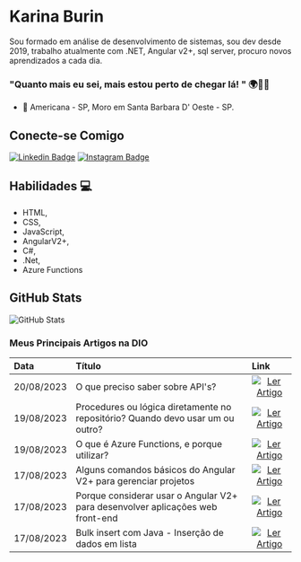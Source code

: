 # Karina Burin
Sou formado em análise de desenvolvimento de sistemas, sou dev desde 2019, trabalho atualmente com .NET, Angular v2+, sql server, procuro novos aprendizados a cada dia.

### 	"Quanto mais eu sei, mais estou perto de chegar lá! " 🌍💪🏻
- 📍  Americana - SP, Moro em Santa Barbara D' Oeste - SP.

## Conecte-se Comigo
[![Linkedin Badge](https://img.shields.io/badge/-Karina%20Burin-0e76a8?style=flat-square&logo=Linkedin&logoColor=white&link=https://www.linkedin.com/in/karina-burin-29571ba0/)](https://www.linkedin.com/in/karina-burin-29571ba0/) 
[![Instagram Badge](https://img.shields.io/badge/-@KarinaBurin-a9319b?style=flat-square&logo=Instagram&logoColor=white&link=https://www.instagram.com/karinaburin/?hl=pt-br)](https://www.instagram.com/karinaburin/?hl=pt-br)

## Habilidades 💻
- HTML,
- CSS,
- JavaScript,
- AngularV2+,
- C#,
- .Net,
- Azure Functions

## GitHub Stats
![GitHub Stats](https://github-readme-stats.vercel.app/api?username=karinaburin&theme=transparent&bg_color=000&border_color=30A3DC&show_icons=true&icon_color=30A3DC&title_color=a9319b&text_color=FFF)



### Meus Principais Artigos na DIO
<table>
  <thead>
    <tr align="left">
      <th>Data</th>
      <th>Título</th>
      <th>Link</th>
    </tr>
  </thead>
  <tbody align="left">
    <tr>
      <td>20/08/2023</td>
      <td>O que preciso saber sobre API's?</td>
      <td align="center">
        <a href="https://web.dio.me/articles/o-que-preciso-saber-sobre-apis?back=%2Farticles&page=1&order=oldest">
           <img align="center" alt="Ler Artigo" src="https://img.shields.io/badge/Ler%20Artigo-30A3DC?style=for-the-badge">
        </a>
      </td>
    </tr>
    <tr>
      <td>19/08/2023</td>
      <td>Procedures ou lógica diretamente no repositório? Quando devo usar um ou outro?</td>
      <td align="center">
        <a href="https://web.dio.me/articles/procedures-ou-logica-diretamente-no-repositorio-quando-devo-usar-um-ou-outro?back=%2Farticles&page=1&order=oldest">
           <img align="center" alt="Ler Artigo" src="https://img.shields.io/badge/Ler%20Artigo-a9319b?style=for-the-badge">
        </a>
      </td>
    </tr>
    <tr>
      <td>19/08/2023</td>
      <td>O que é Azure Functions, e porque utilizar?</td>
      <td align="center">
        <a href="https://web.dio.me/articles/o-que-e-azure-functions-e-porque-utilizar?back=%2Farticles&page=1&order=oldest">
           <img align="center" alt="Ler Artigo" src="https://img.shields.io/badge/Ler%20Artigo-30A3DC?style=for-the-badge">
        </a>
      </td>    
    </tr>
    <tr>
      <td>17/08/2023</td>
      <td>Alguns comandos básicos do Angular V2+ para gerenciar projetos</td>
      <td align="center">
        <a href="https://web.dio.me/articles/alguns-comando-basicos-do-angular-v2-para-gerenciar-projetos?back=%2Farticles&page=1&order=oldest">
           <img align="center" alt="Ler Artigo" src="https://img.shields.io/badge/Ler%20Artigo-a9319b?style=for-the-badge">
        </a>
      </td>
    </tr>
    <tr>
      <td>17/08/2023</td>
      <td>Porque considerar usar o Angular V2+ para desenvolver aplicações web front-end</td>
      <td align="center">
        <a href="https://web.dio.me/articles/porque-considerar-usar-o-angular-v2-para-desenvolver-aplicacoes-web-front-end?back=%2Farticles&page=1&order=oldest">
           <img align="center" alt="Ler Artigo" src="https://img.shields.io/badge/Ler%20Artigo-30A3DC?style=for-the-badge">
        </a>
      </td>    
    </tr>
     <tr>
      <td>17/08/2023</td>
      <td>Bulk insert com Java - Inserção de dados em lista</td>
      <td align="center">
        <a href="https://web.dio.me/articles/bulk-insert-com-java-insercao-de-dados-em-lista?back=%2Farticles&page=1&order=oldest">
           <img align="center" alt="Ler Artigo" src="https://img.shields.io/badge/Ler%20Artigo-a9319b?style=for-the-badge">
        </a>
      </td>
    </tr>
  </tbody>
  <tfoot></tfoot>
</table>
